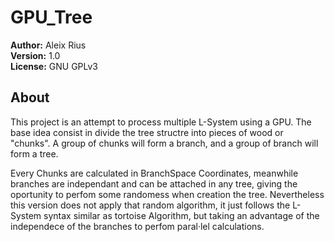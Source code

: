 # GPU_Tree

<strong>Author:</strong> Aleix Rius <br>
<strong>Version:</strong> 1.0 <br>
<strong>License:</strong> GNU GPLv3

## About
<p> This project is an attempt to process multiple L-System using a GPU. The base idea consist in divide the tree structre into pieces of
wood or "chunks". A group of chunks will form a branch, and a group of branch will form a tree. </p> 

<p> Every Chunks are calculated in BranchSpace Coordinates, meanwhile branches are independant and can be attached in any tree, giving the
oportunity to perfom some randomess when creation the tree. Nevertheless this version does not apply that random algorithm, it just follows
the L-System syntax similar as tortoise Algorithm, but taking an advantage of the independece of the branches to perfom paral·lel 
calculations.</p>
